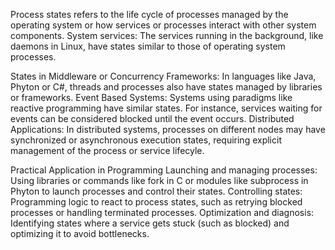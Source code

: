 Process states refers to the life cycle of processes managed by the operating system or how services or processes interact with other system components.
System services: The services running in the background, like daemons in Linux, have states similar to those of operating system processes.

States in Middleware or Concurrency Frameworks:
In languages like Java, Phyton or C#, threads and processes also have states managed by libraries or frameworks.
Event Based Systems:
Systems using paradigms like reactive programming have similar states. For instance, services waiting for events can be considered blocked until the event occurs.
Distributed Applications:
In distributed systems, processes on different nodes may have synchronized or asynchronous execution states, requiring explicit management of the process or service
lifecyle.

Practical Application in Programming
Launching and managing processes:
Using libraries or commands like fork in C or modules like subprocess in Phyton to launch processes and control their states.
Controlling states:
Programming logic to react to process states, such as retrying blocked processes or handling terminated processes.
Optimization and diagnosis:
Identifying states where a service gets stuck (such as blocked) and optimizing it to avoid bottlenecks.
